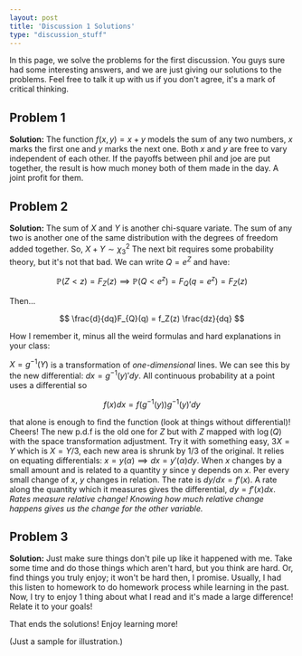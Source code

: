 ```yaml
---
layout: post
title: 'Discussion 1 Solutions'
type: "discussion_stuff"
---
```


<!-- solutions are easier to write in markdown! -->

In this page, we solve the problems for the first discussion. You guys sure had some interesting answers, and we are just giving our solutions to the problems. Feel free to talk it up with us if you don't agree, it's a mark of critical thinking.


## Problem 1

**Solution:** The function $f(x,y) = x + y$ models the sum of any two numbers, $x$ marks the first one and $y$ marks the next one. Both $x$ and $y$ are free to vary independent of each other. If the payoffs between phil and joe are put together, the result is how much money both of them made in the day. A joint profit for them.

## Problem 2

**Solution:** The sum of $X$ and $Y$ is another chi-square variate. The sum of any two is another one of the same distribution with the degrees of freedom added together. So, $X + Y \sim \chi^2_3$ The next bit requires some probability theory, but it's not that bad. We can write $Q = e^Z$ and have:

$$
\mathbb{P}(Z < z) = F_{Z}(z) \implies \mathbb{P}(Q < e^z) = F_{Q}(q = e^z) = F_{Z}(z)
$$

Then...

$$
\frac{d}{dq}F_{Q}(q) = f_Z(z) \frac{dz}{dq}
$$

How I remember it, minus all the weird formulas and hard explanations in your class:

$X = g^{-1}(Y)$ is a transformation of *one-dimensional* lines. We can see this by the new differential: $dx = g^{-1}(y)'dy$. All continuous probability at a point uses a differential so

$$
f(x)dx = f(g^{-1}(y))g^{-1}(y)'dy
$$

that alone is enough to find the function (look at things without differential)! Cheers! The new p.d.f is the old one for $Z$ but with $Z$ mapped with $\log(Q)$ with the space transformation adjustment. Try it with something easy, $3X = Y$ which is $X = Y/3$, each new area is shrunk by 1/3 of the original. It relies on equating differentials: $x = y(\alpha) \implies dx = y'(\alpha)dy$. When $x$ changes by a small amount and is related to a quantity $y$ since y depends on $x$. Per every small change of $x$, $y$ changes in relation. The rate is $dy/dx = f'(x)$. A rate along the quantity which it measures gives the differential, $dy = f'(x)dx$. *Rates measure relative change! Knowing how much relative change happens gives us the change for the other variable.*

## Problem 3

**Solution:** Just make sure things don't pile up like it happened with me. Take some time and do those things which aren't hard, but you think are hard. Or, find things you truly enjoy; it won't be hard then, I promise. Usually, I had this listen to homework to do homework process while learning in the past. Now, I try to enjoy 1 thing about what I read and it's made a large difference! Relate it to your goals!

That ends the solutions! Enjoy learning more!

(Just a sample for illustration.)
